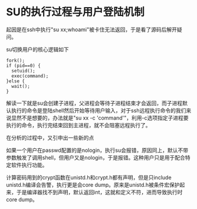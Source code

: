 # SU的执行过程与用户登陆机制

起因是在ssh中执行"su xx;whoami"被卡住无法返回，于是看了源码后解开疑问。

su切换用户的核心逻辑如下

```
fork();
if (pid==0) {
  setuid();
  exec(command);
}else {
  wait();
}
```

解读一下就是su会创建子进程，父进程会等待子进程结束才会返回，而子进程默认执行的命令是登陆shell然后开始等待用户输入，对于ssh远程执行命令的我们来说显然不是想要的，办法就是"su xx -c 'command'"，利用-c选项指定子进程要执行的命令，执行完结束回到主进程，就不会阻塞远程执行了。

在分析的过程中，又引申出一些新的点

如果一个用户在passwd配置的是nologin，执行su会报错，原因同上，默认不带参数触发了调用shell，但用户又是nologin，于是报错。这种用户只是用于配合特定软件执行功能。

计算密码用到的crypt函数在unistd.h和crypt.h都有声明，但是只include unistd.h编译会告警，执行更是会core dump。原来是unistd.h被条件宏保护起来，于是编译器找不到声明，默认返回int，这就和定义不符，进而导致执行时core dump。